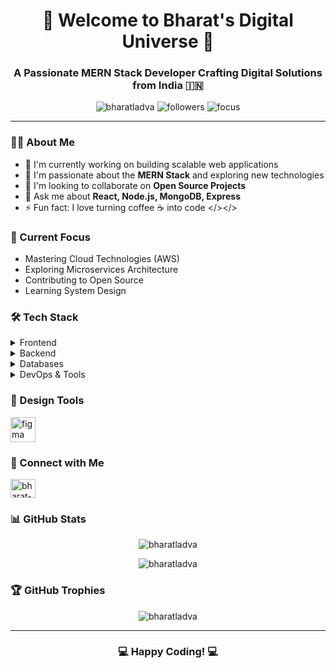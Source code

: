 <h1 align="center">🚀 Welcome to Bharat's Digital Universe 👋</h1>
<h3 align="center">A Passionate MERN Stack Developer Crafting Digital Solutions from India 🇮🇳</h3>

<p align="center">
  <img src="https://komarev.com/ghpvc/?username=bharatladva&label=Profile%20views&color=0e75b6&style=flat" alt="bharatladva" />
  <img src="https://img.shields.io/github/followers/bharatladva?label=Followers&style=social" alt="followers" />
  <img src="https://img.shields.io/badge/Focus-Full%20Stack%20Development-brightgreen" alt="focus" />
</p>

---

### 🧑‍💻 About Me

- 🔭 I'm currently working on building scalable web applications
- 🌱 I'm passionate about the **MERN Stack** and exploring new technologies
- 👯 I'm looking to collaborate on **Open Source Projects**
- 💬 Ask me about **React, Node.js, MongoDB, Express**
- ⚡ Fun fact: I love turning coffee ☕ into code </></> 

### 🎯 Current Focus

- Mastering Cloud Technologies (AWS)
- Exploring Microservices Architecture
- Contributing to Open Source
- Learning System Design

### 🛠️ Tech Stack

<details>
<summary>Frontend</summary>

- React.js
- Next.js
- TypeScript
- Tailwind CSS
- HTML5/CSS3
- JavaScript (ES6+)
</details>

<details>
<summary>Backend</summary>

- Node.js
- Express.js
- PHP
- Java
- Python
- GraphQL
</details>

<details>
<summary>Databases</summary>

- MongoDB
- MySQL
- PostgreSQL
- Oracle
- Firebase
</details>

<details>
<summary>DevOps & Tools</summary>

- Docker
- Git
- Linux
- AWS
- Postman
- Jest
</details>

### 🎨 Design Tools
<p align="left">
  <img src="https://www.vectorlogo.zone/logos/figma/figma-icon.svg" alt="figma" width="40" height="40"/>
</p>

### 🤝 Connect with Me

<p align="left">
<a href="https://linkedin.com/in/bharat-ladva-a08828279" target="blank">
  <img align="center" src="https://raw.githubusercontent.com/rahuldkjain/github-profile-readme-generator/master/src/images/icons/Social/linked-in-alt.svg" alt="bharat-ladva" height="30" width="40" />
</a>
<!-- Add more social links as needed -->
</p>

### 📊 GitHub Stats

<p align="center">
  <img src="https://github-readme-stats.vercel.app/api/top-langs?username=bharatladva&show_icons=true&locale=en&layout=compact&theme=radical" alt="bharatladva" />
</p>

<p align="center">
  <img src="https://github-readme-streak-stats.herokuapp.com/?user=bharatladva&theme=radical" alt="bharatladva" />
</p>

### 🏆 GitHub Trophies

<p align="center">
  <img src="https://github-profile-trophy.vercel.app/?username=bharatladva&theme=radical&row=1" alt="bharatladva" />
</p>

---

<h3 align="center">💻 Happy Coding! 💻</h3>
